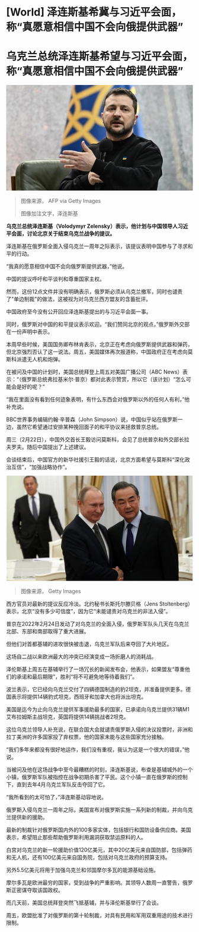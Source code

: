 # [World] 泽连斯基希冀与习近平会面，称“真愿意相信中国不会向俄提供武器”

#  乌克兰总统泽连斯基希望与习近平会面，称“真愿意相信中国不会向俄提供武器”


![泽连斯基](_128747098_mediaitem128747097.jpg)

> 图像来源，  AFP via Getty Images
>
> 图像加注文字，泽连斯基

**乌克兰总统泽连斯基（Volodymyr Zelensky）表示，他计划与中国领导人习近平会面，讨论北京关于结束乌克兰战争的提议。**

泽连斯基在俄罗斯全面入侵乌克兰一周年之际表示，该提议表明中国参与了寻求和平的行动。

“我真的愿意相信中国不会向俄罗斯提供武器，”他说。

中国的提议呼吁和平谈判和尊重国家主权。

然而，这份12点文件并没有明确表示，俄罗斯必须从乌克兰撤军，同时也谴责了"单边制裁"的做法，这被视为对乌克兰西方盟友的含蓄批评。

中国政府至今没有公开回应泽连斯基提出的与习近平会面一事。

同时，俄罗斯对中国的和平提议表示欢迎。“我们赞同北京的观点，”俄罗斯外交部在一份声明中表示。

本周早些时候，美国国务卿布林肯表示，北京正在考虑向俄罗斯提供武器和弹药，但北京强烈否认了这一说法。周五，美国媒体再次报道称，中国政府正在考虑向莫斯科派遣无人机和炮弹。

在被问及中国的计划时，美国总统拜登上周五对美国广播公司（ABC News）表示：“（俄罗斯总统弗拉基米尔·普京）都对此表示赞赏，所以它（该计划）“怎么可能会是好的呢？”

“我在里面没有看到任何迹象表明，有什么东西会对俄罗斯以外的任何人有利，”他补充说。

BBC世界事务编辑约翰·辛普森（John Simpson）说，中国似乎站在俄罗斯一边，虽然它希望通过安排某种挽回面子的和平协议来拯救普京总统。

周三（2月22日），中国外交首长王毅访问莫斯科，会见了总统普京和外交部长拉夫罗夫。随后中国提出了上述建议。

会谈结束后，中国官方的新华社援引王毅的话说，北京方面希望与莫斯科“深化政治互信”，“加强战略协作”。

![王毅和普京](_128737317_gettyimages-942278866.jpg)

> 图像来源，  Getty Images

西方官员对最新的提议反应冷淡。北约秘书长斯托尔滕贝格（Jens Stoltenberg）表示，北京“没有多少可信度”，因为它“未能谴责对乌克兰的非法入侵”。

普京在2022年2月24日发动了对乌克兰的全面入侵，俄罗斯军队头几天在乌克兰北部、东部和南部取得了重大进展。

但他们对首都基辅的进攻很快被击退，乌克兰军队后来夺回了大片地区。

这场自二战以来欧洲最大的冲突已经演变成一场折磨人的消耗战。

泽伦斯基上周五在基辅举行了一场冗长的新闻发布会，他表示，如果盟友“尊重他们的承诺和最后期限”，胜利“将不可避免地等待着我们”。

波兰表示，它已经向乌克兰交付了四辆德国制造的豹2坦克，并准备提供更多。德国表示将提供14辆豹式坦克，西班牙和加拿大也将派出坦克。

美国是迄今为止向乌克兰提供军事援助最多的国家，已承诺向乌克兰提供31辆M1艾布拉姆斯主战坦克，英国将提供14辆挑战者2坦克。

这位乌克兰领导人补充说，在联合国大会就谴责俄罗斯入侵的决议投票时，非洲和拉丁美洲的许多国家投了弃权票，他的国家未能与这些国家充分接触。

“我们多年来都没有很好地运作，我们没有重视，我认为这是一个很大的错误，”他说。

当被问及他在这场战争中至今最糟糕的时刻，泽连斯基说，布查是基辅城外的一个小镇，俄罗斯军队被指控在战争初期杀害了平民。这个小镇一直在俄罗斯的控制下，直到去年4月乌克兰军队反击夺回了它。

“我所看到的太可怕了，”泽连斯基动容地说。

俄罗斯入侵乌克兰一周年之际，美国宣布对俄罗斯实施一系列新的制裁，并向乌克兰提供新的援助。

最新的制裁针对俄罗斯国内外的100多家实体，包括银行和国防设备供应商。美国表示，希望阻止那些帮助俄罗斯利用漏洞获取禁运原料的人。


白宫对乌克兰的新一轮援助价值120亿美元，其中20亿美元来自国防部，包括弹药和无人机，还有100亿美元来自国务院，包括对乌克兰政府的预算支持。

另外5.5亿美元将用于加强乌克兰和邻国摩尔多瓦的能源基础设施。

摩尔多瓦是欧洲最穷的国家，受到战争的严重影响。其领导人数周一直警告，俄罗斯正密谋夺取该国政权。

而几天前，美国总统拜登突然飞抵基辅，并与泽伦斯基举行了会谈。

周五，欧盟批准了对俄罗斯的第十轮制裁，对具有民用和军用双重用途的技术进行限制。


